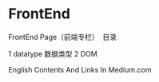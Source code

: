 # FrontEnd
FrontEnd Page（前端专栏）
  目录
  
1 datatype 数据类型
2 DOM

English Contents And Links In Medium.com

